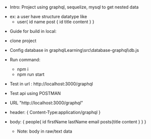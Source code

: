 * Intro: Project using graphql, sequelize, mysql  to get nested data 
 -  ex:  a user have structure datatype like 
    + user{
      id 
      name 
      post {
         id
         title
         content
      }
   }

* Guide for build in local:
-  clone project
-  Config database in  graphqlLearning\src\database-graphql\db.js
-  Run command: 
   +  npm i 
   +  npm run start

-  Test in url : http://localhost:3000/graphql


* Test api using  POSTMAN  
- URL   "http://localhost:3000/graphql"   
- header: {
   Content-Type:application/graphql
}

- body: {
   people{
  id
  firstName
  lastName
  email
  posts{title
  content
  }
}
} 
   + Note: body in raw/text data 